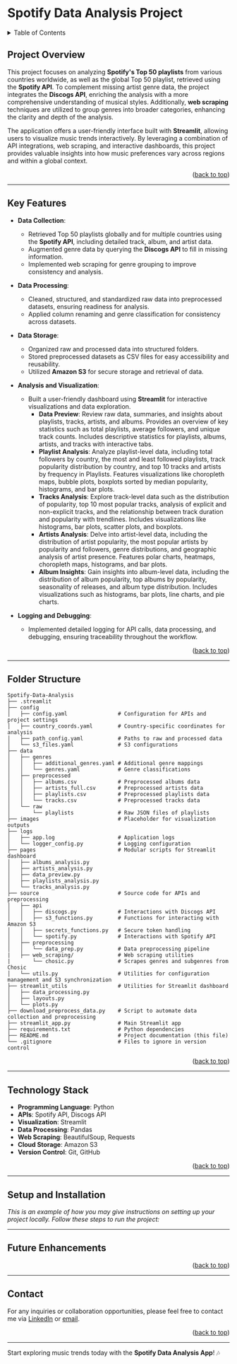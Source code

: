 <a id="readme-top"></a>
# Spotify Data Analysis Project

<!-- TABLE OF CONTENTS -->
<details>
  <summary>Table of Contents</summary>
  <ol>
    <li><a href="#project-overview">Project Overview</a></li>
    <li><a href="#key-features">Key Features</a></li>
    <li><a href="#folder-structure">Folder Structure</a></li>
    <li><a href="#technology-stack">Technology Stack</a></li>
    <li><a href="#setup-and-installation">Setup and Installation</a></li>
    <li><a href="#future-enhancements">Future Enhancements</a></li>
    <li><a href="#contact">Contact</a></li>
  </ol>
</details>

## Project Overview

This project focuses on analyzing **Spotify's Top 50 playlists** from various countries worldwide, as well as the global Top 50 playlist, retrieved using the **Spotify API**. To complement missing artist genre data, the project integrates the **Discogs API**, enriching the analysis with a more comprehensive understanding of musical styles. Additionally, **web scraping** techniques are utilized to group genres into broader categories, enhancing the clarity and depth of the analysis.

The application offers a user-friendly interface built with **Streamlit**, allowing users to visualize music trends interactively. By leveraging a combination of API integrations, web scraping, and interactive dashboards, this project provides valuable insights into how music preferences vary across regions and within a global context.

<p align="right">(<a href="#readme-top">back to top</a>)</p>

---

## Key Features

- **Data Collection**:
  - Retrieved Top 50 playlists globally and for multiple countries using the **Spotify API**, including detailed track, album, and artist data.
  - Augmented genre data by querying the **Discogs API** to fill in missing information.
  - Implemented web scraping for genre grouping to improve consistency and analysis.

- **Data Processing**:
  - Cleaned, structured, and standardized raw data into preprocessed datasets, ensuring readiness for analysis.
  - Applied column renaming and genre classification for consistency across datasets.

- **Data Storage**:
  - Organized raw and processed data into structured folders.
  - Stored preprocessed datasets as CSV files for easy accessibility and reusability.
  - Utilized **Amazon S3** for secure storage and retrieval of data.

- **Analysis and Visualization**:
  - Built a user-friendly dashboard using **Streamlit** for interactive visualizations and data exploration.
    - **Data Preview**: Review raw data, summaries, and insights about playlists, tracks, artists, and albums. Provides an overview of key statistics such as total playlists, average followers, and unique track counts. Includes descriptive statistics for playlists, albums, artists, and tracks with interactive tabs.
    - **Playlist Analysis**: Analyze playlist-level data, including total followers by country, the most and least followed playlists, track popularity distribution by country, and top 10 tracks and artists by frequency in Playlists. Features visualizations like choropleth maps, bubble plots, boxplots sorted by median popularity, histograms, and bar plots.
    - **Tracks Analysis**: Explore track-level data such as the distribution of popularity, top 10 most popular tracks, analysis of explicit and non-explicit tracks, and the relationship between track duration and popularity with trendlines. Includes visualizations like histograms, bar plots, scatter plots, and boxplots.
    - **Artists Analysis**: Delve into artist-level data, including the distribution of artist popularity, the most popular artists by popularity and followers, genre distributions, and geographic analysis of artist presence. Features polar charts, heatmaps, choropleth maps, histograms, and bar plots.
    - **Album Insights**: Gain insights into album-level data, including the distribution of album popularity, top albums by popularity, seasonality of releases, and album type distribution. Includes visualizations such as histograms, bar plots, line charts, and pie charts.
      
- **Logging and Debugging**:
  - Implemented detailed logging for API calls, data processing, and debugging, ensuring traceability throughout the workflow.
<p align="right">(<a href="#readme-top">back to top</a>)</p>

---

## Folder Structure

```
Spotify-Data-Analysis
├── .streamlit
├── config
│   ├── config.yaml                # Configuration for APIs and project settings
│   ├── country_coords.yaml        # Country-specific coordinates for analysis
│   ├── path_config.yaml           # Paths to raw and processed data
│   └── s3_files.yaml              # S3 configurations 
├── data
│   ├── genres
│   │   ├── additional_genres.yaml # Additional genre mappings
│   │   └── genres.yaml            # Genre classifications
│   ├── preprocessed
│   │   ├── albums.csv             # Preprocessed albums data
│   │   ├── artists_full.csv       # Preprocessed artists data
│   │   ├── playlists.csv          # Preprocessed playlists data
│   │   └── tracks.csv             # Preprocessed tracks data
│   └── raw
│       └── playlists              # Raw JSON files of playlists
├── images                         # Placeholder for visualization outputs
├── logs
│   ├── app.log                    # Application logs
│   └── logger_config.py           # Logging configuration
├── pages                          # Modular scripts for Streamlit dashboard
│   ├── albums_analysis.py
│   ├── artists_analysis.py
│   ├── data_preview.py
│   ├── playlists_analysis.py
│   └── tracks_analysis.py
├── source                         # Source code for APIs and preprocessing
│   ├── api
│   │   ├── discogs.py             # Interactions with Discogs API
│   │   ├── s3_functions.py        # Functions for interacting with Amazon S3 
│   │   ├── secrets_functions.py   # Secure token handling
│   │   └── spotify.py             # Interactions with Spotify API 
│   ├── preprocessing
│   │   └── data_prep.py           # Data preprocessing pipeline
|   ├── web_scraping/              # Web scraping utilities
|       └── chosic.py              # Scrapes genres and subgenres from Chosic
│   └── utils.py                   # Utilities for configuration management and S3 synchronization
├── streamlit_utils                # Utilities for Streamlit dashboard
│   ├── data_processing.py
│   ├── layouts.py
│   └── plots.py
├── download_preprocess_data.py    # Script to automate data collection and preprocessing
├── streamlit_app.py               # Main Streamlit app
├── requirements.txt               # Python dependencies
├── README.md                      # Project documentation (this file)
└── .gitignore                     # Files to ignore in version control
```

<p align="right">(<a href="#readme-top">back to top</a>)</p>

---

## Technology Stack
- **Programming Language**: Python
- **APIs**: Spotify API, Discogs API
- **Visualization**: Streamlit
- **Data Processing**: Pandas
- **Web Scraping**: BeautifulSoup, Requests
- **Cloud Storage**: Amazon S3
- **Version Control**: Git, GitHub

<p align="right">(<a href="#readme-top">back to top</a>)</p>

---


## Setup and Installation

_This is an example of how you may give instructions on setting up your project locally. Follow these steps to run the project:_


---
## Future Enhancements


<p align="right">(<a href="#readme-top">back to top</a>)</p>

---
## Contact
For any inquiries or collaboration opportunities, please feel free to contact me via [LinkedIn](https://linkedin.com/in/viktoriia-shalaieva) or [email](mailto:viktoriia.shalaieva@gmail.com).
<p align="right">(<a href="#readme-top">back to top</a>)</p>

--- 

Start exploring music trends today with the **Spotify Data Analysis App**! 🎶
